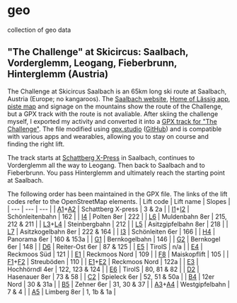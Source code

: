 # geo
collection of geo data

## "The Challenge" at Skicircus: Saalbach, Vorderglemm, Leogang, Fieberbrunn, Hinterglemm (Austria)
The Challenge at Skicircus Saalbach is an 65km long ski route at Saalbach, Austria (Europe; no kangaroos). The [Saalbach website](https://www.saalbach.com/en/service/infrastructure/the-challenge-ski-your-limit_a_1721), [Home of Lässig app](https://www.saalbach.com/en/live-info/mobile-app), [piste map](https://www.saalbach.com/en/winter/ski-resort/piste-map) and signage on the mountains show the route of the Challenge, but a GPX track with the route is not avaliable.
After skiing the challenge myself, I exported my activity and converted it into a [GPX track for "The Challenge"](https://github.com/rzsykzmxpxzasqxtyxlveeanfu/geo/blob/main/The%20Challenge%20-%20Skicircus%20Saalbach%2C%20Vorderglemm%2C%20Leogang%2C%20Fieberbrunn%2C%20Hinterglemm.gpx). The file modified using [gpx.studio](https://gpx.studio/app) ([GitHub](https://github.com/gpxstudio/gpx.studio)) and is compatible with various apps and wearables, allowing you to stay on course and finding the right lift.

The track starts at [Schattberg X-Press](https://www.openstreetmap.org/way/120912623) in Saalbach, continues to Vorderglemm all the way to Leogang. Then back to Saalbach and to Fieberbrunn. You pass Hinterglemm and ultimately reach the starting point at Saalbach.

The following order has been maintained in the GPX file. The links of the lift codes refer to the OpenStreetMap elements.
| Lift code | Lift name | Slopes |
| --- | --- | --- |
| [A1](https://www.openstreetmap.org/way/91739594)+[A2](https://www.openstreetmap.org/way/143200349) | Schattberg X-press | 3 & 2a |
| [I1](https://www.openstreetmap.org/way/26561944)+[I2](https://www.openstreetmap.org/way/52253335) | Schönleitenbahn |  162 |
| [I4](https://www.openstreetmap.org/way/26561947) | Polten 8er |  222 |
| [L6](https://www.openstreetmap.org/way/20458020) | Muldenbahn 8er | 215, 212 & 211 |
| [L3](https://www.openstreetmap.org/way/463335913)+[L4](https://www.openstreetmap.org/way/306551380) | Steinbergbahn |  212 |
| [L5](https://www.openstreetmap.org/way/29877377) | Asitzgipfelbahn 8er |  218 |
| [L7](https://www.openstreetmap.org/way/143200350) | Asitzkogelbahn 8er | 222 & 164 |
| [I3](https://www.openstreetmap.org/way/26561946) | Schönleiten 6er |  166 |
| [H4](https://www.openstreetmap.org/way/29199055) | Panorama 6er | 160 & 153a |
| [G1](https://www.openstreetmap.org/way/29877382) | Bernkogelbahn |  146 |
| [G2](https://www.openstreetmap.org/way/29877384) | Bernkogel 6er |  148 |
| [D6](https://www.openstreetmap.org/way/29877385) | Reiter-Ost 6er | 87 & 125 |
| [E5](https://www.openstreetmap.org/way/347977345) | TirolS | n/a  |
| [E4](https://www.openstreetmap.org/way/31990056) | Reckmoos Süd |  121 |
| [E1](https://www.openstreetmap.org/way/31990054) | Reckmoos Nord |  109 |
| [F8](https://www.openstreetmap.org/way/31990049) | Maiskopflift |  105 |
| [F1](https://www.openstreetmap.org/way/31990050)+[F2](https://www.openstreetmap.org/way/31990051) | Streuböden |  110 |
| [E1](https://www.openstreetmap.org/way/31990053)+[E2](https://www.openstreetmap.org/way/31990054) | Reckmoos Nord |  122a |
| [E3](https://www.openstreetmap.org/way/31990055) | Hochhörndl 4er | 122, 123 & 124 |
| [E6](https://www.openstreetmap.org/way/463343997) | TirolS | 80, 81 & 82 |
| [D2](https://www.openstreetmap.org/way/30042265) | Hasenauer 8er | 73 & 58 |
| [C2](https://www.openstreetmap.org/way/29877379) | Spieleck 6er | 52, 51 & 50a |
| [B4](https://www.openstreetmap.org/way/1339474428) | 12er Nord | 30 & 31a |
| [B5](https://www.openstreetmap.org/way/30042281) | Zehner 6er | 31, 30 & 37 |
| [A3](https://www.openstreetmap.org/way/30004633)+[A4](https://www.openstreetmap.org/way/52253331) | Westgipfelbahn | 7 & 4 |
| [A5](https://www.openstreetmap.org/way/842492075) | Limberg 8er | 1, 1b & 1a |
